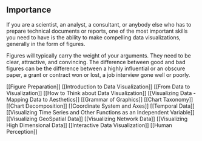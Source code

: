 ## Importance

If you are a scientist, an analyst, a consultant, or anybody else who has to prepare technical documents or reports, one of the most important skills you need to have is the ability to make compelling data visualizations, generally in the form of figures.

Figures will typically carry the weight of your arguments. They need to be clear, attractive, and convincing. The difference between good and bad figures can be the difference between a highly influential or an obscure paper, a grant or contract won or lost, a job interview gone well or poorly. 

[[Figure Preparation]]
[[Introduction to Data Visualization]]
[[From Data to Visualization]]
[[How to Think about Data Visualization]]
[[Visualizing Data - Mapping Data to Aesthetics]]
[[Grammar of Graphics]]
[[Chart Taxonomy]]
[[Chart Decomposition]]
[[Coordinate System and Axes]]
[[Temporal Data]]
[[Visualizing Time Series and Other Functions as an Independent Variable]]
[[Visualizing GeoSpatial Data]]
[[Visualizing Network Data]]
[[Visualizing High Dimensional Data]]
[[Interactive Data Visualization]]
[[Human Perception]]



